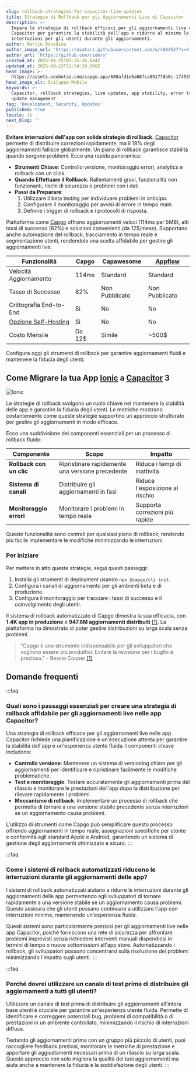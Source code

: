 ```yaml
---
slug: rollback-strategies-for-capacitor-live-updates
title: Strategie di Rollback per gli Aggiornamenti Live di Capacitor
description: >-
  Impara le strategie di rollback efficaci per gli aggiornamenti live di
  Capacitor per garantire la stabilità dell'app e ridurre al minimo le
  interruzioni per gli utenti durante gli aggiornamenti.
author: Martin Donadieu
author_image_url: 'https://avatars.githubusercontent.com/u/4084527?v=4'
author_url: 'https://github.com/riderx'
created_at: 2025-04-25T03:35:36.644Z
updated_at: 2025-09-23T11:54:39.000Z
head_image: >-
  https://assets.seobotai.com/capgo.app/680afd1e5a08fca891778b0c-1745552174598.jpg
head_image_alt: Sviluppo Mobile
keywords: >-
  Capacitor, rollback strategies, live updates, app stability, error tracking,
  update management
tag: 'Development, Security, Updates'
published: true
locale: it
next_blog: ''
---
```

**Evitare interruzioni dell'app con solide strategie di rollback.** [Capacitor](https://capacitorjs.com/) permette di distribuire correzioni rapidamente, ma il 18% degli aggiornamenti fallisce globalmente. Un piano di rollback garantisce stabilità quando sorgono problemi. Ecco una rapida panoramica:

-   **Strumenti Chiave**: Controllo versione, monitoraggio errori, analytics e rollback con un click.
-   **Quando Effettuare il Rollback**: Rallentamenti gravi, funzionalità non funzionanti, rischi di sicurezza o problemi con i dati.
-   **Passi da Preparare**:
    1.  Utilizzare il beta testing per individuare problemi in anticipo.
    2.  Configurare il monitoraggio per avvisi di errore in tempo reale.
    3.  Definire i trigger di rollback e i protocolli di risposta.

Piattaforme come [Capgo](https://capgo.app/) offrono aggiornamenti veloci (114ms per 5MB), alti tassi di successo (82%) e soluzioni convenienti (da 12$/mese). Supportano anche automazione del rollback, tracciamento in tempo reale e segmentazione utenti, rendendole una scelta affidabile per gestire gli aggiornamenti live.

| **Funzionalità** | **Capgo** | **Capawesome** | **[Appflow](https://ionic.io/appflow/)** |
| --- | --- | --- | --- |
| Velocità Aggiornamento | 114ms | Standard | Standard |
| Tasso di Successo | 82% | Non Pubblicato | Non Pubblicato |
| Crittografia End-to-End | Sì | No | No |
| [Opzione Self-Hosting](https://capgo.app/blog/self-hosted-capgo/) | Sì | No | No |
| Costo Mensile | Da 12$ | Simile | ~500$ |

Configura oggi gli strumenti di rollback per garantire aggiornamenti fluidi e mantenere la fiducia degli utenti.

## Come Migrare la tua App [Ionic](https://ionicframework.com/) a [Capacitor](https://capacitorjs.com/) 3

![Ionic](https://assets.seobotai.com/capgo.app/680afd1e5a08fca891778b0c/e144b5b930d9d793c665f9f08c6b1196.jpg)

Le strategie di rollback svolgono un ruolo chiave nel mantenere la stabilità delle app e garantire la fiducia degli utenti. Le metriche mostrano costantemente come queste strategie supportino un approccio strutturato per gestire gli aggiornamenti in modo efficace.

Ecco una suddivisione dei componenti essenziali per un processo di rollback fluido:

| Componente | Scopo | Impatto |
| --- | --- | --- |
| **Rollback con un clic** | Ripristinare rapidamente una versione precedente | Riduce i tempi di inattività |
| **Sistema di canali** | Distribuire gli aggiornamenti in fasi | Riduce l'esposizione al rischio |
| **Monitoraggio errori** | Monitorare i problemi in tempo reale | Supporta correzioni più rapide |

Queste funzionalità sono centrali per qualsiasi piano di rollback, rendendo più facile implementare le modifiche minimizzando le interruzioni.

### Per iniziare

Per mettere in atto queste strategie, segui questi passaggi:

1.  Installa gli strumenti di deployment usando `npx @capgo/cli init`.
2.  Configura i canali di aggiornamento per gli ambienti beta e di produzione.
3.  Configura il monitoraggio per tracciare i tassi di successo e il coinvolgimento degli utenti.

Il sistema di rollback automatizzato di Capgo dimostra la sua efficacia, con **1.4K app in produzione** e **947.6M aggiornamenti distribuiti** [\[1\]](https://capgo.app/). La piattaforma ha dimostrato di poter gestire distribuzioni su larga scala senza problemi.

> "Capgo è uno strumento indispensabile per gli sviluppatori che vogliono essere più produttivi. Evitare la revisione per i bugfix è prezioso." - Bessie Cooper [\[1\]](https://capgo.app/)

## Domande frequenti

:::faq
### Quali sono i passaggi essenziali per creare una strategia di rollback affidabile per gli aggiornamenti live nelle app Capacitor?

Una strategia di rollback efficace per gli aggiornamenti live nelle app Capacitor richiede una pianificazione e un'esecuzione attenta per garantire la stabilità dell'app e un'esperienza utente fluida. I componenti chiave includono:

-   **Controllo versione**: Mantenere un sistema di versioning chiaro per gli aggiornamenti per identificare e ripristinare facilmente le modifiche problematiche.
-   **Test e monitoraggio**: Testare accuratamente gli aggiornamenti prima del rilascio e monitorare le prestazioni dell'app dopo la distribuzione per rilevare rapidamente i problemi.
-   **Meccanismo di rollback**: Implementare un processo di rollback che permetta di tornare a una versione stabile precedente senza interruzioni se un aggiornamento causa problemi.

L'utilizzo di strumenti come Capgo può semplificare questo processo offrendo aggiornamenti in tempo reale, assegnazioni specifiche per utente e conformità agli standard Apple e Android, garantendo un sistema di gestione degli aggiornamenti ottimizzato e sicuro.
:::

:::faq
### Come i sistemi di rollback automatizzati riducono le interruzioni durante gli aggiornamenti delle app?

I sistemi di rollback automatizzati aiutano a ridurre le interruzioni durante gli aggiornamenti delle app permettendo agli sviluppatori di tornare rapidamente a una versione stabile se un aggiornamento causa problemi. Questo assicura che gli utenti possano continuare a utilizzare l'app con interruzioni minime, mantenendo un'esperienza fluida.

Questi sistemi sono particolarmente preziosi per gli aggiornamenti live nelle app Capacitor, poiché forniscono una rete di sicurezza per affrontare problemi imprevisti senza richiedere interventi manuali dispendiosi in termini di tempo o nuove sottomissioni all'app store. Automatizzando i rollback, gli sviluppatori possono concentrarsi sulla risoluzione dei problemi minimizzando l'impatto sugli utenti.
:::

:::faq
### Perché dovrei utilizzare un canale di test prima di distribuire gli aggiornamenti a tutti gli utenti?

Utilizzare un canale di test prima di distribuire gli aggiornamenti all'intera base utenti è cruciale per garantire un'esperienza utente fluida. Permette di identificare e correggere potenziali bug, problemi di compatibilità o di prestazioni in un ambiente controllato, minimizzando il rischio di interruzioni diffuse.

Testando gli aggiornamenti prima con un gruppo più piccolo di utenti, puoi raccogliere feedback preziosi, monitorare le metriche di prestazione e apportare gli aggiustamenti necessari prima di un rilascio su larga scala. Questo approccio non solo migliora la qualità dei tuoi aggiornamenti ma aiuta anche a mantenere la fiducia e la soddisfazione degli utenti.
:::
